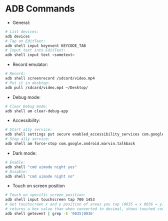 # ADB Commands
- General:
``` bash
# List devices:
adb devices
# Tap on EditText:
adb shell input keyevent KEYCODE_TAB
# Input text into EditText:
adb shell input text <sometext>
```
- Record emulator:
``` bash
# Record:
adb shell screenrecord /sdcard/video.mp4
# Put it in desktop:
adb pull /sdcard/video.mp4 ~/Desktop/
```
- Debug mode:
``` bash
# Clear Debug mode:
adb shell am clear-debug-app
```
- Accessibility:
``` bash
# Start a11y service:
adb shell settings put secure enabled_accessibility_services com.google.android.marvin.talkback/com.google.android.marvin.talkback.TalkBackService
# Stop a11y service:
adb shell am force-stop com.google.android.marvin.talkback
```
- Dark mode:
``` bash
# Enable:
adb shell "cmd uimode night yes"
# Disable:
adb shell "cmd uimode night no"
```
- Touch on screen position
``` bash
# Touch on specific screen position:
adb shell input touchscreen tap 700 1453
# Get touchscreen x and y position of areas you tap (0035 = x 0036 = y)
# returns a hex value than when converted to decimal, shows touched coordinates
adb shell getevent | grep -E '0035|0036'
```
